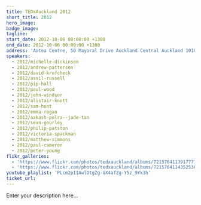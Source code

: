 ```yaml
---
title: TEDxAuckland 2012
short_title: 2012
hero_image:
badge_image:
tagline:
start_date: 2012-10-06 00:00:00 +1300
end_date: 2012-10-06 00:00:00 +1300
address: 'Aotea Centre, 50 Mayoral Drive Auckland Central Auckland 1010'
speakers:
  - 2012/michelle-dickinson
  - 2012/andrew-patterson
  - 2012/david-krofcheck
  - 2012/assil-russell
  - 2012/pip-hall
  - 2012/paul-wood
  - 2012/john-windsor
  - 2012/alistair-knott
  - 2012/sam-hunt
  - 2012/emma-rogan
  - 2012/aakash-polra--jade-tan
  - 2012/sean-gourley
  - 2012/philip-patston
  - 2012/victoria-spackman
  - 2012/matthew-simmons
  - 2012/paul-cameron
  - 2012/peter-young
flikr_galleries:
  - 'https://www.flickr.com/photos/tedxauckland/albums/72157641139177714'
  - 'https://www.flickr.com/photos/tedxauckland/albums/72157641143525304'
youtube_playlist: 'PLcm2pIIAwlDtgZg-UX4afZg-Y5z_9Yk3h'
ticket_url:
---
```


Enter your description here…
